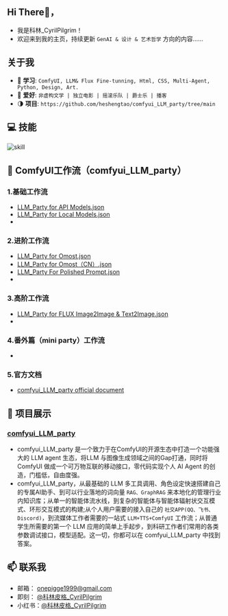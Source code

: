 ## Hi There👋，
- 我是科林_CyrilPilgrim！
- 欢迎来到我的主页，持续更新 `GenAI & 设计 & 艺术哲学` 方向的内容......

## 关于我
- 🥸 **学习**: ```ComfyUI, LLM& Flux Fine-tunning, Html, CSS, Multi-Agent, Python, Design, Art. ```
- 🙌 **爱好**: ```非虚构文学 | 独立电影 | 摇滚乐队 | 爵士乐 | 播客 ```
- 🌗 **项目**: ```https://github.com/heshengtao/comfyui_LLM_party/tree/main```

## 💻 技能
![skill](https://github.com/user-attachments/assets/4c17988e-64a5-4a80-ba6e-9c6b5a2dd572)

## 🔋 ComfyUI工作流（comfyui_LLM_party）
### 1.基础工作流
- [LLM_Party for API Models.json](https://github.com/heshengtao/comfyui_LLM_party/blob/main/workflow_tutorial/LLM_Party%20for%20API%20Models.json)
- [LLM_Party for Local Models.json](https://github.com/heshengtao/comfyui_LLM_party/blob/main/workflow_tutorial/LLM_Party%20for%20Local%20Models.json)
- 

### 2.进阶工作流
- [LLM_Party for Omost.json](https://github.com/heshengtao/comfyui_LLM_party/blob/main/workflow_tutorial/LLM_Party%20for%20Omost.json)
- [LLM_Party for Omost（CN）.json](https://github.com/heshengtao/comfyui_LLM_party/blob/main/workflow_tutorial/LLM_Party%20for%20Omost%EF%BC%88CN%EF%BC%89.json)
- [LLM_Party For Polished Prompt.json](https://github.com/heshengtao/comfyui_LLM_party/blob/main/workflow_tutorial/LLM_Party%20For%20Polished%20Prompt.json)
- 
### 3.高阶工作流
- [LLM_Party for FLUX Image2Image & Text2Image.json](https://github.com/heshengtao/comfyui_LLM_party/blob/main/workflow_tutorial/LLM_Party%20for%20FLUX%20Image2Image%20%26%20Text2Image.json)
- 
### 4.番外篇（mini party）工作流
- 

### 5.官方文档
- [comfyui_LLM_party official document](https://dcnsxxvm4zeq.feishu.cn/wiki/IyUowXNj9iH0vzk68cpcLnZXnYf?fromScene=spaceOverview)
## 💼 项目展示
### [comfyui_LLM_party](https://github.com/heshengtao/comfyui_LLM_party)
- comfyui_LLM_party 是一个致力于在ComfyUI的开源生态中打造一个功能强大的 LLM agent 生态，将LLM 与图像生成领域之间的Gap打通，同时将 ComfyUI 做成一个可万物互联的移动接口，零代码实现个人 AI Agent 的创造，门槛低，自由度强。
- comfyui_LLM_party，从最基础的 LLM 多工具调用、角色设定快速搭建自己的专属AI助手、到可以行业落地的词向量 `RAG、GraphRAG` 来本地化的管理行业内知识库；从单一的智能体流水线，到复杂的智能体与智能体辐射状交互模式、环形交互模式的构建;从个人用户需要的接入自己的 `社交APP(QQ、飞书、Discord)`，到流媒体工作者需要的一站式 `LLM+TTS+ComfyUI` 工作流；从普通学生所需要的第一个 LLM 应用的简单上手起步，到科研工作者们常用的各类参数调试接口，模型适配。这一切，你都可以在 comfyui_LLM_party 中找到答案。

## 📫 联系我
- 邮箱： onepigge1999@gmail.com
- 即刻： [@科林皮格_CyrilPilgrim](https://okjk.co/UCxTwY)
- 小红书：[@科林皮格_CyrilPilgrim](https://www.xiaohongshu.com/user/profile/627deacf0000000021027c38)





